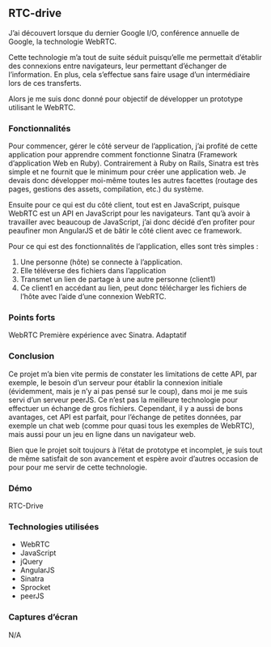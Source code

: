 ## RTC-drive

J’ai découvert lorsque du dernier Google I/O, conférence annuelle de Google, la technologie WebRTC.

Cette technologie m’a tout de suite séduit puisqu’elle me permettait d’établir des connexions entre navigateurs, leur permettant d’échanger de l’information. En plus, cela s’effectue sans faire usage d’un intermédiaire lors de ces transferts.

Alors je me suis donc donné pour objectif de développer un prototype utilisant le WebRTC.

### Fonctionnalités

Pour commencer, gérer le côté serveur de l’application, j’ai profité de cette application pour apprendre comment fonctionne Sinatra (Framework d’application Web en Ruby). Contrairement à Ruby on Rails, Sinatra est très simple et ne fournit que le minimum pour créer une application web. Je devais donc développer moi-même toutes les autres facettes (routage des pages, gestions des assets, compilation, etc.) du système.

Ensuite pour ce qui est du côté client, tout est en JavaScript, puisque WebRTC est un API en JavaScript pour les navigateurs. Tant qu’à avoir à travailler avec beaucoup de JavaScript, j’ai donc décidé d’en profiter pour peaufiner mon AngularJS et de bâtir le côté client avec ce framework.

Pour ce qui est des fonctionnalités de l’application, elles sont très simples :

1. Une personne (hôte) se connecte à l’application.
2. Elle téléverse des fichiers dans l’application
3. Transmet un lien de partage à une autre personne (client1)
4. Ce client1 en accédant au lien, peut donc télécharger les fichiers de l’hôte avec l’aide d’une connexion WebRTC.

### Points forts

WebRTC
Première expérience avec Sinatra.
Adaptatif

### Conclusion

Ce projet m’a bien vite permis de constater les limitations de cette API, par exemple, le besoin d’un serveur pour établir la connexion initiale (évidemment, mais je n’y ai pas pensé sur le coup), dans moi je me suis servi d’un serveur peerJS. Ce n’est pas la meilleure technologie pour effectuer un échange de gros fichiers. Cependant, il y a aussi de bons avantages, cet API est parfait, pour l’échange de petites données, par exemple un chat web (comme pour quasi tous les exemples de WebRTC), mais aussi pour un jeu en ligne dans un navigateur web.

Bien que le projet soit toujours à l’état de prototype et incomplet, je suis tout de même satisfait de son avancement et espère avoir d’autres occasion de pour pour me servir de cette technologie.

### Démo

RTC-Drive

### Technologies utilisées

+ WebRTC
+ JavaScript
+ jQuery
+ AngularJS
+ Sinatra
+ Sprocket
+ peerJS

### Captures d’écran

N/A
